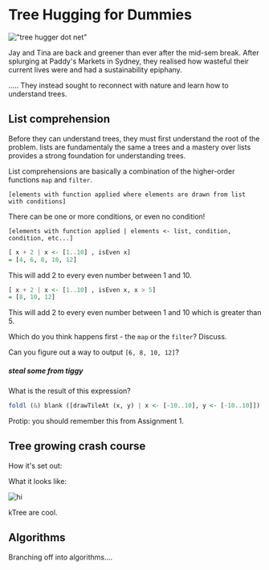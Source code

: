 # Tree Hugging for Dummies

!["tree hugger dot net"](http://media.treehugger.com/assets/images/2016/07/green-forest-trees.jpg.662x0_q70_crop-scale.jpg "tree hugger dot net")

Jay and Tina are back and greener than ever after the mid-sem break. After splurging at Paddy's Markets in Sydney, they realised how wasteful their current lives were and had a sustainability epiphany.

..... They instead sought to reconnect with nature and learn how to understand trees.

## List comprehension
Before they can understand trees, they must first understand the root of the problem. lists are fundamentaly the same a trees and a mastery over lists provides a strong foundation for understanding trees.

List comprehensions are basically a combination of the higher-order functions `map` and `filter`.

`[elements with function applied where elements are drawn from list with conditions]`

There can be one or more conditions, or even no condition!

`[elements with function applied | elements <- list, condition, condition, etc...]`

```haskell
[ x + 2 | x <- [1..10] , isEven x]
= [4, 6, 8, 10, 12]
```

This will add 2 to every even number between 1 and 10.

```haskell
[ x + 2 | x <- [1..10] , isEven x, x > 5]
= [8, 10, 12]
```

This will add 2 to every even number between 1 and 10 which is greater than 5.

Which do you think happens first - the `map` or the `filter`? Discuss.

Can you figure out a way to output `[6, 8, 10, 12]`?

##### steal some from tiggy

What is the result of this expression?
```haskell
foldl (&) blank ([drawTileAt (x, y) | x <- [-10..10], y <- [-10..10]])
```
Protip: you should remember this from Assignment 1.


## Tree growing crash course
How it's set out:



What it looks like:

![hi](https://www.nczonline.net/images/wp-content/uploads/2009/06/500px-Binary_search_tree.svg_-300x250.png)

kTree are cool.

## Algorithms
Branching off into algorithms....